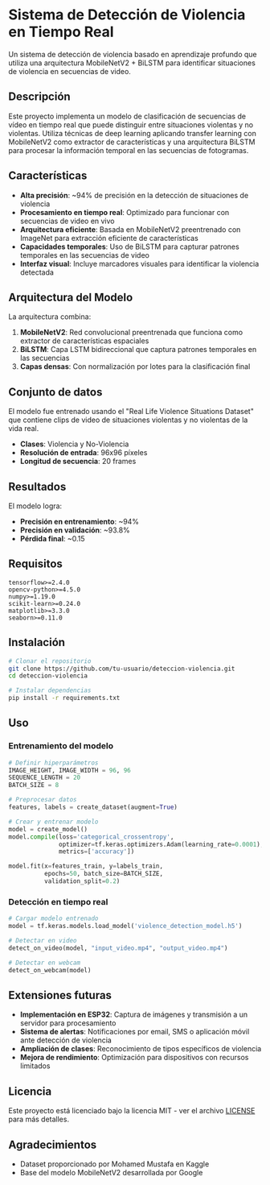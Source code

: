 # Sistema de Detección de Violencia en Tiempo Real

Un sistema de detección de violencia basado en aprendizaje profundo que utiliza una arquitectura MobileNetV2 + BiLSTM para identificar situaciones de violencia en secuencias de video.

## Descripción

Este proyecto implementa un modelo de clasificación de secuencias de vídeo en tiempo real que puede distinguir entre situaciones violentas y no violentas. Utiliza técnicas de deep learning aplicando transfer learning con MobileNetV2 como extractor de características y una arquitectura BiLSTM para procesar la información temporal en las secuencias de fotogramas.

## Características

- **Alta precisión**: ~94% de precisión en la detección de situaciones de violencia
- **Procesamiento en tiempo real**: Optimizado para funcionar con secuencias de video en vivo
- **Arquitectura eficiente**: Basada en MobileNetV2 preentrenado con ImageNet para extracción eficiente de características
- **Capacidades temporales**: Uso de BiLSTM para capturar patrones temporales en las secuencias de video
- **Interfaz visual**: Incluye marcadores visuales para identificar la violencia detectada

## Arquitectura del Modelo

La arquitectura combina:

1. **MobileNetV2**: Red convolucional preentrenada que funciona como extractor de características espaciales
2. **BiLSTM**: Capa LSTM bidireccional que captura patrones temporales en las secuencias
3. **Capas densas**: Con normalización por lotes para la clasificación final

## Conjunto de datos

El modelo fue entrenado usando el "Real Life Violence Situations Dataset" que contiene clips de video de situaciones violentas y no violentas de la vida real.

- **Clases**: Violencia y No-Violencia
- **Resolución de entrada**: 96x96 píxeles
- **Longitud de secuencia**: 20 frames

## Resultados

El modelo logra:

- **Precisión en entrenamiento**: ~94%
- **Precisión en validación**: ~93.8%
- **Pérdida final**: ~0.15

## Requisitos

```
tensorflow>=2.4.0
opencv-python>=4.5.0
numpy>=1.19.0
scikit-learn>=0.24.0
matplotlib>=3.3.0
seaborn>=0.11.0
```

## Instalación

```bash
# Clonar el repositorio
git clone https://github.com/tu-usuario/deteccion-violencia.git
cd deteccion-violencia

# Instalar dependencias
pip install -r requirements.txt
```

## Uso

### Entrenamiento del modelo

```python
# Definir hiperparámetros
IMAGE_HEIGHT, IMAGE_WIDTH = 96, 96
SEQUENCE_LENGTH = 20
BATCH_SIZE = 8

# Preprocesar datos
features, labels = create_dataset(augment=True)

# Crear y entrenar modelo
model = create_model()
model.compile(loss='categorical_crossentropy',
              optimizer=tf.keras.optimizers.Adam(learning_rate=0.0001),
              metrics=['accuracy'])

model.fit(x=features_train, y=labels_train,
          epochs=50, batch_size=BATCH_SIZE,
          validation_split=0.2)
```

### Detección en tiempo real

```python
# Cargar modelo entrenado
model = tf.keras.models.load_model('violence_detection_model.h5')

# Detectar en video
detect_on_video(model, "input_video.mp4", "output_video.mp4")

# Detectar en webcam
detect_on_webcam(model)
```

## Extensiones futuras

- **Implementación en ESP32**: Captura de imágenes y transmisión a un servidor para procesamiento
- **Sistema de alertas**: Notificaciones por email, SMS o aplicación móvil ante detección de violencia
- **Ampliación de clases**: Reconocimiento de tipos específicos de violencia
- **Mejora de rendimiento**: Optimización para dispositivos con recursos limitados

## Licencia

Este proyecto está licenciado bajo la licencia MIT - ver el archivo [LICENSE](LICENSE) para más detalles.

## Agradecimientos

- Dataset proporcionado por Mohamed Mustafa en Kaggle
- Base del modelo MobileNetV2 desarrollada por Google
